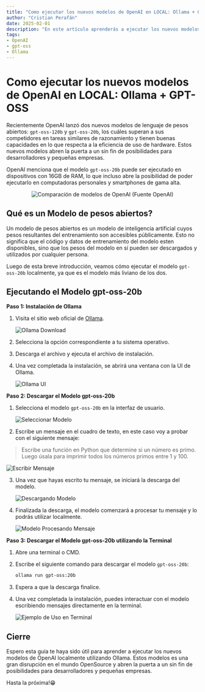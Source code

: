 ```yaml
---
title: "Como ejecutar los nuevos modelos de OpenAI en LOCAL: Ollama + GPT-OSS"
author: "Cristian Perafán"
date: 2025-02-01
description: "En este artículo aprenderás a ejecutar los nuevos modelos de OpenAI localmente utilizando Ollama."
tags:
- OpenAI
- gpt-oss
- Ollama
---
```


# **Como ejecutar los nuevos modelos de OpenAI en LOCAL: Ollama + GPT-OSS**

Recientemente OpenAI lanzó dos nuevos modelos de lenguaje de pesos abiertos: `gpt-oss-120b` y `gpt-oss-20b`, los cuáles superan a sus competidores en tareas similares de razonamiento y tienen buenas capacidades en lo que respecta a la eficiencia de uso de hardware. Estos nuevos modelos abren la puerta a un sin fin de posibilidades para desarrolladores y pequeñas empresas.

OpenAI menciona que el modelo `gpt-oss-20b`  puede ser ejecutado en dispositivos con 16GB de RAM, lo que incluso abre la posibilidad de poder ejecutarlo en computadoras personales y smartphones de gama alta.


<p align="center">
  <img src="https://miro.medium.com/v2/resize:fit:720/format:webp/1*vjkIPeFDiV5fmsNqNmiVYQ.png" alt="Comparación de modelos de OpenAI (Fuente OpenAI)">
</p>

## **Qué es un Modelo de pesos abiertos?**

Un modelo de pesos abiertos es un modelo de inteligencia artificial cuyos pesos resultantes del entrenamiento son accesibles públicamente. Esto no significa que el código y datos de entrenamiento del modelo esten disponibles, sino que los pesos del modelo en sí pueden ser descargados y utilizados por cualquier persona.

Luego de esta breve introducción, veamos cómo ejecutar el modelo `gpt-oss-20b` localmente, ya que es el modelo más liviano de los dos.


## **Ejecutando el Modelo gpt-oss-20b**

**Paso 1: Instalación de Ollama**

1. Visita el sitio web oficial de [Ollama](https://ollama.ai/download).
   
   ![Ollama Download](https://i.postimg.cc/wvpGFxD1/image.png)
   
2. Selecciona la opción correspondiente a tu sistema operativo.
3. Descarga el archivo y ejecuta el archivo de instalación.
4. Una vez completada la instalación, se abrirá una ventana con la UI de Ollama.

   ![Ollama UI](https://miro.medium.com/v2/resize:fit:720/format:webp/1*IzxUXSxickXB1JFaZZl_qA.png)

**Paso 2: Descargar el Modelo gpt-oss-20b**

1. Selecciona el modelo `gpt-oss-20b` en la interfaz de usuario.

   ![Seleccionar Modelo](https://miro.medium.com/v2/resize:fit:720/format:webp/1*LrbX3KoXcatLh7uzmK8cww.png)

2. Escribe un mensaje en el cuadro de texto, en este caso voy a probar con el siguiente mensaje:
   
> Escribe una función en Python que determine si un número es primo. Luego úsala para imprimir todos los números primos entre 1 y 100.

   ![Escribir Mensaje](https://miro.medium.com/v2/resize:fit:720/format:webp/1*IuVGn7FGSHpKdssi7n5pzA.png)

3. Una vez que hayas escrito tu mensaje, se iniciará la descarga del modelo.

   ![Descargando Modelo](https://miro.medium.com/v2/resize:fit:720/format:webp/1*bA_ldjYcqrcCKrveC5WHeg.png)

4. Finalizada la descarga, el modelo comenzará a procesar tu mensaje y lo podrás utilizar localmente.

   ![Modelo Procesando Mensaje](https://miro.medium.com/v2/resize:fit:720/format:webp/1*uzx7UB5YmhIQpgsVDGF2oA.png)

**Paso 3: Descargar el Modelo gpt-oss-20b utilizando la Terminal**

1. Abre una terminal o CMD.
2. Escribe el siguiente comando para descargar el modelo `gpt-oss-20b`:

   ```sh
   ollama run gpt-oss:20b
   ```

3. Espera a que la descarga finalice.
4. Una vez completada la instalación, puedes interactuar con el modelo escribiendo mensajes directamente en la terminal.

   ![Ejemplo de Uso en Terminal](https://miro.medium.com/v2/resize:fit:720/format:webp/1*XmuJHt_XX4y8lQ8NWItXgQ.png)

## **Cierre**

Espero esta guía te haya sido útil para aprender a ejecutar los nuevos modelos de OpenAI localmente utilizando Ollama. Estos modelos es una gran disrupción en el mundo OpenSource y abren la puerta a un sin fin de posibilidades para desarrolladores y pequeñas empresas.

Hasta la próxima!😁



